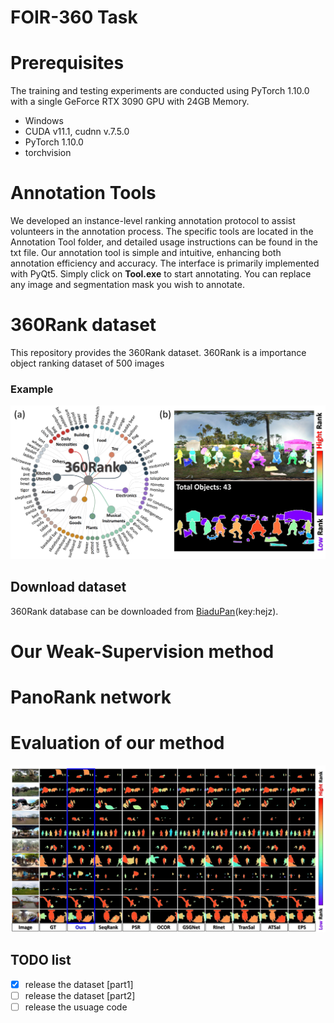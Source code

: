 # FOIR-360 Task
# Prerequisites
The training and testing experiments are conducted using PyTorch 1.10.0 with a single GeForce RTX 3090 GPU with 24GB Memory.
* Windows
* CUDA v11.1, cudnn v.7.5.0
* PyTorch 1.10.0
* torchvision

# Annotation Tools
 We developed an instance-level ranking annotation protocol to assist volunteers in the annotation process. The specific tools are located in the Annotation Tool folder, and detailed usage instructions can be found in the txt file.
 Our annotation tool is simple and intuitive, enhancing both annotation efficiency and accuracy. The interface is primarily implemented with PyQt5. Simply click on **Tool.exe** to start annotating. You can replace any image and segmentation mask you wish to annotate.

# 360Rank dataset

This repository provides the 360Rank dataset.
360Rank is a importance object ranking dataset of 500 images

### Example

<div align=center><img src="./dataset.png"/></div>

## Download dataset
360Rank database can be downloaded from [BiaduPan](https://pan.baidu.com/s/1uqMPyqj4pznHZc7t4MYhKw)(key:hejz).

# Our Weak-Supervision method


# PanoRank network

# Evaluation of our method
<div align=center><img src="./res.png"/></div>

## TODO list
- [x] release the dataset [part1]
- [ ] release the dataset [part2]
- [ ] release the usuage code
